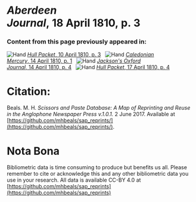 # *Aberdeen Journal*, 18 April 1810, p. 3  
  
### Content from this page previously appeared in:  
![Hand](http://scissorsandpaste.net/wp-content/uploads/2017/06/smallhandpointer.png) [*Hull Packet*, 10 April 1810, p. 3](https://mhbeals.github.io/sap_html/Hull-Packet/Hull-Packet-10-April-1810-p-3)  
![Hand](http://scissorsandpaste.net/wp-content/uploads/2017/06/smallhandpointer.png) [*Caledonian Mercury*, 14 April 1810, p. 1](https://mhbeals.github.io/sap_html/Caledonian-Mercury/Caledonian-Mercury-14-April-1810-p-1)  
![Hand](http://scissorsandpaste.net/wp-content/uploads/2017/06/smallhandpointer.png) [*Jackson's Oxford Journal*, 14 April 1810, p. 4](https://mhbeals.github.io/sap_html/Jackson's-Oxford-Journal/Jackson's-Oxford-Journal-14-April-1810-p-4)  
![Hand](http://scissorsandpaste.net/wp-content/uploads/2017/06/smallhandpointer.png) [*Hull Packet*, 17 April 1810, p. 4](https://mhbeals.github.io/sap_html/Hull-Packet/Hull-Packet-17-April-1810-p-4)  


# Citation: 

Beals. M. H. *Scissors and Paste Database: A Map of Reprinting and Reuse in the Anglophone Newspaper Press v.1.0.1.* 2 June 2017. Available at [https://github.com/mhbeals/sap_reprints/](https://github.com/mhbeals/sap_reprints/). 

# Nota Bona

Bibliometric data is time consuming to produce but benefits us all. Please remember to cite or acknowledge this and any other bibliometric data you use in your research. All data is available CC-BY 4.0 at [https://github.com/mhbeals/sap_reprints](https://github.com/mhbeals/sap_reprints)